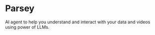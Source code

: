 # Parsey
AI agent to help you understand and interact with your data and videos using power of LLMs.
